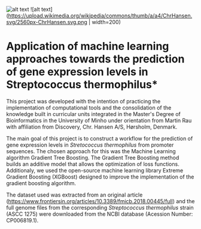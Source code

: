 ![alt text](https://www.eng.uminho.pt/SiteAssets/ENG-EN.png)
![alt text](https://upload.wikimedia.org/wikipedia/commons/thumb/a/a4/ChrHansen.svg/2560px-ChrHansen.svg.png | width=200)

# Application of machine learning approaches towards the prediction of gene expression levels in Streptococcus thermophilus*

This project was developed with the intention of practicing the implementation of computational tools and the consolidation of the knowledge built in curricular units integrated in the Master's Degree of Bioinformatics in the University of Minho under orientation from Martin Rau with affiliation from Discovery, Chr. Hansen A/S, Hørsholm, Denmark.

The main goal of this project is to construct a workflow for the prediction of gene expression levels in *Stretococcus thermophilus* from promoter sequences. 
The chosen approach for this was the Machine Learning algorithm Gradient Tree Boosting.
The Gradient Tree Boosting method builds an additive model that allows the optimization of loss functions. 
Additionaly, we used the open-source machine learning library Extreme Gradient Boosting (XGBoost) designed to improve the implementation of the gradient boosting algorithm.

The dataset used was extracted from an original article (https://www.frontiersin.org/articles/10.3389/fmicb.2018.00445/full) and the full genome files from the corresponding *Streptococcus thermophilus* strain (ASCC 1275) were downloaded from the NCBI database (Acession Number: CP006819.1).
